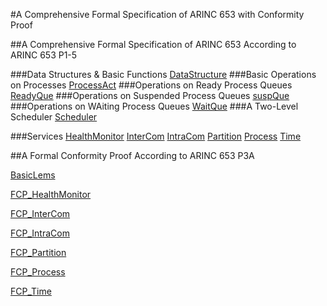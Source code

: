 
#A Comprehensive Formal Specification of ARINC 653 with Conformity Proof

##A Comprehensive Formal Specification of ARINC 653 According to ARINC 653 P1-5

###Data Structures & Basic Functions
[DataStructure](https://zf-zhangfeng.github.io/ARINC653P1-5Conformity/DataStructure)
###Basic Operations on Processes
[ProcessAct](https://zf-zhangfeng.github.io/ARINC653P1-5Conformity/Base_Ops/Design_BsOps/ProcessAct_D)
###Operations on Ready Process Queues
[ReadyQue](https://zf-zhangfeng.github.io/ARINC653P1-5Conformity/Base_Ops/Design_BsOps/ReadyQue_D)
###Operations on Suspended Process Queues
[suspQue](https://zf-zhangfeng.github.io/ARINC653P1-5Conformity/Base_Ops/Design_BsOps/suspQue_D)
###Operations on WAiting Process Queues
[WaitQue](https://zf-zhangfeng.github.io/ARINC653P1-5Conformity/Base_Ops/Design_BsOps/WaitQue_D)
###A Two-Level Scheduler
[Scheduler](https://zf-zhangfeng.github.io/ARINC653P1-5Conformity/Scheduler/Design_Sched/Scheduler_D)

###Services
[HealthMonitor](https://zf-zhangfeng.github.io/ARINC653P1-5Conformity/Services_R/HealthMonitor)
[InterCom](https://zf-zhangfeng.github.io/ARINC653P1-5Conformity/Services_R/InterCom)
[IntraCom](https://zf-zhangfeng.github.io/ARINC653P1-5Conformity/Services_R/IntraCom)
[Partition](https://zf-zhangfeng.github.io/ARINC653P1-5Conformity/Services_R/Partition)
[Process](https://zf-zhangfeng.github.io/ARINC653P1-5Conformity/Services_R/Process)
[Time](https://zf-zhangfeng.github.io/ARINC653P1-5Conformity/Services_R/Time)


##A Formal Conformity Proof According to ARINC 653 P3A

[BasicLems](https://zf-zhangfeng.github.io/ARINC653P1-5Conformity/Services_FT/BasicLems)

[FCP_HealthMonitor](https://zf-zhangfeng.github.io/ARINC653P1-5Conformity/Services_FT/HealthMonitor_FT)

[FCP_InterCom](https://zf-zhangfeng.github.io/ARINC653P1-5Conformity/Services_FT/InterCom_FT)

[FCP_IntraCom](https://zf-zhangfeng.github.io/ARINC653P1-5Conformity/Services_FT/IntraCom_FT)

[FCP_Partition](https://zf-zhangfeng.github.io/ARINC653P1-5Conformity/Services_FT/Partition_FT)

[FCP_Process](https://zf-zhangfeng.github.io/ARINC653P1-5Conformity/Services_FT/Process_FT)

[FCP_Time](https://zf-zhangfeng.github.io/ARINC653P1-5Conformity/Services_FT/Time_FT)
